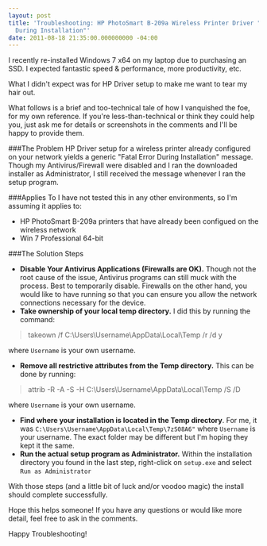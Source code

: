 ```yaml
---
layout: post
title: 'Troubleshooting: HP PhotoSmart B-209a Wireless Printer Driver "Fatal Error
  During Installation"'
date: 2011-08-18 21:35:00.000000000 -04:00
---
```

I recently re-installed Windows 7 x64 on my laptop due to purchasing an SSD. I expected fantastic speed &amp; performance, more productivity, etc.

What I didn't expect was for HP Driver setup to make me want to tear my hair out.

What follows is a brief and too-technical tale of how I vanquished the foe, for my own reference. If you're less-than-technical or think they could help you, just ask me for details or screenshots in the comments and I'll be happy to provide them.

###The Problem
HP Driver setup for a wireless printer already configured on your network yields a generic "Fatal Error During Installation" message. Though my Antivirus/Firewall were disabled and I ran the downloaded installer as Administrator, I still received the message whenever I ran the setup program.

###Applies To
I have not tested this in any other environments, so I'm assuming it applies to:

* HP PhotoSmart B-209a printers that have already been configued on the wireless network
* Win 7 Professional 64-bit

###The Solution Steps
* **Disable Your Antivirus Applications (Firewalls are OK).** Though not the root cause of the issue, Antivirus programs can still muck with the process. Best to temporarily disable. Firewalls on the other hand, you would like to have running so that you can ensure you allow the network connections necessary for the device.
* **Take ownership of your local temp directory.** I did this by running the command: 
>takeown /f C:\Users\Username\AppData\Local\Temp /r /d y

where `Username` is your own username.

* **Remove all restrictive attributes from the Temp directory.** This can be done by running:

>attrib -R -A -S -H C:\Users\Username\AppData\Local\Temp /S /D

where `Username` is your own username.

* **Find where your installation is located in the Temp directory**. For me, it was `C:\Users\Username\AppData\Local\Temp\7zS08A6"` where `Username` is your username. The exact folder may be different but I'm hoping they kept it the same.
* **Run the actual setup program as Administrator.** Within the installation directory you found in the last step, right-click on `setup.exe` and select `Run as Administrator`

With those steps (and a little bit of luck and/or voodoo magic) the install should complete successfully.

Hope this helps someone! If you have any questions or would like more detail, feel free to ask in the comments.

Happy Troubleshooting!
